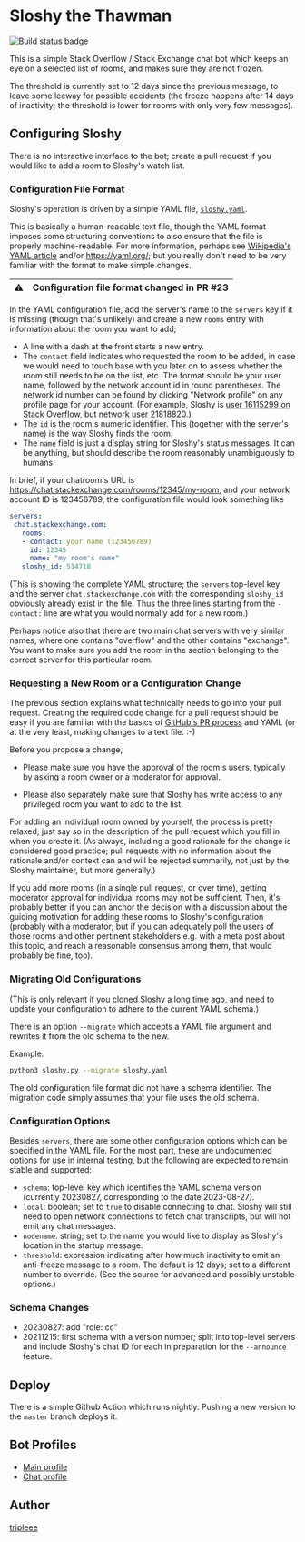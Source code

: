 # Sloshy the Thawman


![Build status badge][1]

  [1]: https://github.com/tripleee/sloshy/actions/workflows/test-pushed.yml/badge.svg


This is a simple Stack Overflow / Stack Exchange chat bot
which keeps an eye on a selected list of rooms,
and makes sure they are not frozen.

The threshold is currently set to 12 days since the previous message,
to leave some leeway for possible accidents
(the freeze happens after 14 days of inactivity;
the threshold is lower for rooms with only very few messages).


## Configuring Sloshy

There is no interactive interface to the bot;
create a pull request
if you would like to add a room to Sloshy's watch list.


### Configuration File Format

Sloshy's operation is driven by a simple YAML file,
[`sloshy.yaml`](sloshy.yaml).

This is basically a human-readable text file,
though the YAML format imposes some structuring conventions
to also ensure that the file is properly machine-readable.
For more information, perhaps see
[Wikipedia's YAML article](https://en.wikipedia.org/wiki/YAML)
and/or https://yaml.org/;
but you really don't need to be very familiar with the format
to make simple changes.

| :warning:      | Configuration file format changed in PR #23 |
|----------------|:--------------------------------------------|

In the YAML configuration file, add the server's name
to the `servers` key if it is missing (though that's unlikely)
and create a new `rooms` entry with information about the room
you want to add;

* A line with a dash at the front starts a new entry.
* The `contact` field indicates who requested the room to be added,
  in case we would need to touch base with you later on
  to assess whether the room still needs to be on the list, etc.
  The format should be your user name,
  followed by the network account id in round parentheses.
  The network id number can be found by clicking "Network profile"
  on any profile page for your account.
  (For example, Sloshy is [user 16115299 on Stack Overflow][2],
  but [network user 21818820][3].)
* The `id` is the room's numeric identifier.
  This (together with the server's name) is the way Sloshy finds the room.
* The `name` field is just a display string for Sloshy's status messages.
  It can be anything, but should describe the room
  reasonably unambiguously to humans.

 [2]: https://chat.stackoverflow.com/users/16115299/sloshy
 [3]: https://stackexchange.com/users/21818820/sloshy

In brief, if your chatroom's URL is
https://chat.stackexchange.com/rooms/12345/my-room,
and your network account ID is 123456789,
the configuration file would look something like
```yaml
servers:
 chat.stackexchange.com:
   rooms:
   - contact: your name (123456789)
     id: 12345
     name: "my room's name"
   sloshy_id: 514718
```

(This is showing the complete YAML structure;
the `servers` top-level key
and the server `chat.stackexchange.com` with the corresponding `sloshy_id`
obviously already exist in the file.
Thus the three lines starting from the `- contact:` line
are what you would normally add for a new room.)

Perhaps notice also that there are two main chat servers
with very similar names,
where one contains "overflow" and the other contains "exchange".
You want to make sure you add the room in the section belonging
to the correct server for this particular room.


### Requesting a New Room or a Configuration Change

The previous section explains what
technically needs to go into your pull request.
Creating the required code change for a pull request
should be easy if you are familiar with the basics of
[GitHub's PR process](https://docs.github.com/en/pull-requests)
and YAML (or at the very least, making changes to a text file. :-)

Before you propose a change,

* Please make sure you have the approval of the room's users,
  typically by asking a room owner or a moderator for approval.

* Please also separately make sure that Sloshy has write access
  to any privileged room you want to add to the list.

For adding an individual room owned by yourself,
the process is pretty relaxed; just say so in the description
of the pull request which you fill in when you create it.
(As always, including a good rationale for the change
is considered good practice; pull requests with no information
about the rationale and/or context can and will be rejected summarily,
not just by the Sloshy maintainer, but more generally.)

If you add more rooms (in a single pull request, or over time),
getting moderator approval for individual rooms may not be sufficient.
Then, it's probably better if you can anchor the decision with
a discussion about the guiding motivation
for adding these rooms to Sloshy's configuration
(probably with a moderator;
but if you can adequately poll the users of those rooms
and other pertinent stakeholders
e.g. with a meta post about this topic,
and reach a reasonable consensus among them,
that would probably be fine, too).


### Migrating Old Configurations

(This is only relevant if you cloned Sloshy a long time ago,
and need to update your configuration to adhere to the
current YAML schema.)

There is an option `--migrate` which accepts a YAML file argument
and rewrites it from the old schema to the new.

Example:

```sh
python3 sloshy.py --migrate sloshy.yaml
```

The old configuration file format did not have a schema identifier.
The migration code simply assumes that your file uses the old schema.


### Configuration Options

Besides `servers`, there are some other configuration options
which can be specified in the YAML file.
For the most part, these are undocumented options
for use in internal testing,
but the following are expected to remain stable and supported:

* `schema`: top-level key which identifies the YAML schema version
  (currently 20230827, corresponding to the date 2023-08-27).
* `local`: boolean; set to `true` to disable connecting to chat.
  Sloshy will still need to open network connections
  to fetch chat transcripts, but will not emit any chat messages.
* `nodename`: string; set to the name you would like to display
  as Sloshy's location in the startup message.
* `threshold`: expression indicating after how much inactivity
  to emit an anti-freeze message to a room.
  The default is 12 days; set to a different number to override.
  (See the source for advanced and possibly unstable options.)

### Schema Changes

* 20230827: add "role: cc"
* 20211215: first schema with a version number; split into
  top-level servers and include Sloshy's chat ID for each
  in preparation for the `--announce` feature.

## Deploy

There is a simple Github Action which runs nightly.
Pushing a new version to the `master` branch deploys it.


## Bot Profiles

* [Main profile](https://stackoverflow.com/users/16115299/sloshy)
* [Chat profile](https://chat.stackoverflow.com/users/16115299/sloshy)


## Author

[tripleee](https://stackoverflow.com/users/874188/tripleee)
